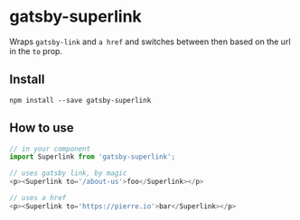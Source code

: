 # gatsby-superlink

Wraps `gatsby-link` and `a href` and switches between then based on the url in the `to` prop.

## Install

`npm install --save gatsby-superlink`

## How to use

```javascript
// in your component
import Superlink from 'gatsby-superlink';

// uses gatsby link, by magic
<p><Superlink to='/about-us'>foo</Superlink></p>

// uses a href
<p><Superlink to='https://pierre.io'>bar</Superlink></p>
```
